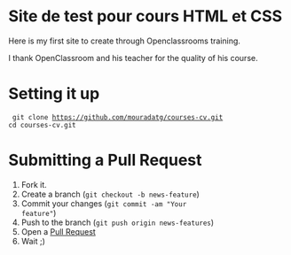 # Site de test pour cours HTML et CSS

Here is my first site to create through Openclassrooms training.

I thank OpenClassroom and his teacher for the quality of his course.

# Setting it up

<code> git clone https://github.com/mouradatg/courses-cv.git
cd courses-cv.git</code>

# Submitting a Pull Request 

1. Fork it.
2. Create a branch (<code>git checkout -b news-feature</code>)
3. Commit your changes (<code>git commit -am "Your feature"</code>)
4. Push to the branch (<code>git push origin news-features</code>)
5. Open a [Pull Request](https://github.com/mouradatg/courses-cv/compare)
6. Wait ;)
